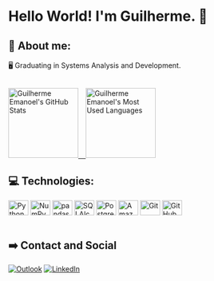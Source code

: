 # Hello World! I'm Guilherme. :wave:

## :rocket: About me:

:desktop_computer: Graduating in Systems Analysis and Development.

</br>

<div>
  <a href="https://github.com/Default-404">
   <img alt="Guilherme Emanoel's GitHub Stats" height="140em" src="https://github-readme-stats-git-masterrstaa-rickstaa.vercel.app/api?username=Default-404&&show_icons=true&theme=aura&include_all_commits=true" title="Guilherme Emanoel's GitHub Stats"> &ensp;
   <img alt="Guilherme Emanoel's Most Used Languages" height="140em" src="https://github-readme-stats-git-masterrstaa-rickstaa.vercel.app/api/top-langs/?username=Default-404&layout=compact&langs_count=7&theme=aura" title="Guilherme Emanoel's Most Used Languages">
  </a>
</div>

## :computer: Technologies:

<div>
  <img align="center" alt="Python" height="30" width="40" src="https://cdn.jsdelivr.net/gh/devicons/devicon/icons/python/python-original.svg" title="Python">
  <img align="center" alt="NumPy" height="30" width="40" src="https://cdn.jsdelivr.net/gh/devicons/devicon/icons/numpy/numpy-original.svg" title="NumPy">
  <img align="center" alt="pandas" height="30" width="40" src="https://cdn.jsdelivr.net/gh/devicons/devicon/icons/pandas/pandas-original.svg" title="pandas">
  <img align="center" alt="SQLAlchemy" height="30" width="40" src="https://cdn.jsdelivr.net/gh/devicons/devicon/icons/sqlalchemy/sqlalchemy-original.svg" title="SQLAlchemy">
  <img align="center" alt="PostgreSQL" height="30" width="40" src="https://cdn.jsdelivr.net/gh/devicons/devicon/icons/postgresql/postgresql-original.svg" title="PostgreSQL">
  <img align="center" alt="Amazon Web Services" height="30" width="40" src="https://cdn.jsdelivr.net/gh/devicons/devicon/icons/amazonwebservices/amazonwebservices-original.svg" title="Amazon Web Services">
  <img align="center" alt="Git" height="30" width="40" src="https://cdn.jsdelivr.net/gh/devicons/devicon/icons/git/git-original.svg" title="Git">
  <img align="center" alt="GitHub" height="30" width="40" src="https://cdn.jsdelivr.net/gh/devicons/devicon/icons/github/github-original.svg" title="GitHub">
</div>

</br>

## :arrow_right: Contact and Social

<div>
  <a href="mailto:guiemanoeloliveira@hotmail.com"><img alt="Outlook" src="https://img.shields.io/badge/-Outlook-0078D4?style=for-the-badge&logo=microsoft-outlook&logoColor=white" title="Outlook"></a>
  <a href="https://www.linkedin.com/in/guilherme-emanoel/"><img alt="LinkedIn" src="https://img.shields.io/badge/-LinkedIn-%230077B5?style=for-the-badge&logo=linkedin&logoColor=white" title="LinkedIn"></a>
</div>

